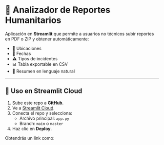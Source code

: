 # 📑 Analizador de Reportes Humanitarios

Aplicación en **Streamlit** que permite a usuarios no técnicos subir reportes en PDF o ZIP y obtener automáticamente:

- 📍 Ubicaciones
- 📅 Fechas
- ⚠️ Tipos de incidentes
- 📊 Tabla exportable en CSV
- 📝 Resumen en lenguaje natural

---

## 🚀 Uso en Streamlit Cloud

1. Sube este repo a **GitHub**.  
2. Ve a [Streamlit Cloud](https://share.streamlit.io).  
3. Conecta el repo y selecciona:
   - Archivo principal: `app.py`
   - Branch: `main` o `master`
4. Haz clic en **Deploy**.  

Obtendrás un link como:  
